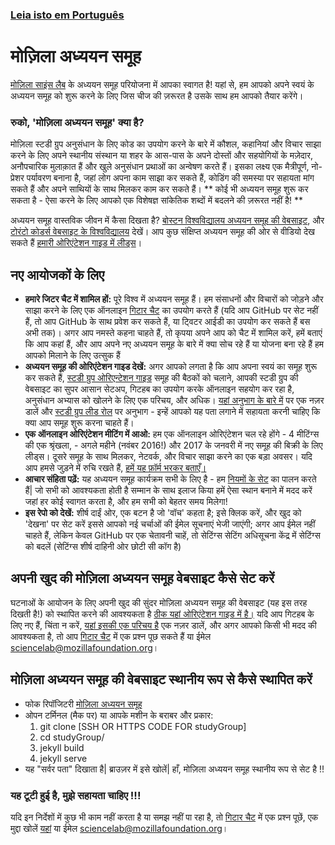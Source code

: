 ### [Leia isto em Português](https://github.com/mozillascience/studyGroup/blob/gh-pages/README-pt.md)

# मोज़िला अध्ययन समूह

[मोज़िला साइंस लैब](https://www.mozillascience.org/) के अध्ययन समूह परियोजना में आपका स्वागत है! यहां से, हम आपको अपने स्वयं के अध्ययन समूह को शुरू करने के लिए जिस चीज की ज़रूरत है उसके साथ हम आपको तैयार करेंगे।

### रुको, 'मोज़िला अध्ययन समूह' क्या है?

मोज़िला स्टडी ग्रुप अनुसंधान के लिए कोड का उपयोग करने के बारे में कौशल, कहानियां और विचार साझा करने के लिए अपने स्थानीय संस्थान या शहर के आस-पास के अपने दोस्तों और सहयोगियों के मज़ेदार, अनौपचारिक मुलाक़ात हैं और खुले अनुसंधान प्रथाओं का अन्वेषण करते हैं। इसका लक्ष्य एक मैत्रीपूर्ण, नो-प्रेशर पर्यावरण बनाना है, जहां लोग अपना काम साझा कर सकते हैं, कोडिंग की समस्या पर सहायता मांग सकते हैं और अपने साथियों के साथ मिलकर काम कर सकते हैं। ** कोई भी अध्ययन समूह शुरू कर सकता है - ऐसा करने के लिए आपको एक विशेषज्ञ सांकेतिक शब्दों में बदलने की ज़रूरत नहीं है! **

अध्ययन समूह वास्तविक जीवन में कैसा दिखता है? [बोस्टन विश्वविद्यालय अध्ययन समूह की वेबसाइट](http://study.bu.edu/), और [टोरंटो कोडर्स वेबसाइट के विश्वविद्यालय](https://uoftcoders.github.io/studyGroup/) देखें। आप कुछ संक्षिप्त अध्ययन समूह की ओर से वीडियो देख सकते हैं [हमारी ओरिएंटेशन गाइड में लीड्स](https://mozillascience.github.io/study-group-orientation/1-about-study-groups.html)।


## नए आयोजकों के लिए
* **हमारे जिटर चैट में शामिल हों:** पूरे विश्व में अध्ययन समूह हैं। हम संसाधनों और विचारों को जोड़ने और साझा करने के लिए एक ऑनलाइन [गिटार चैट](https://gitter.im/mozillascience/studyGroup) का उपयोग करते हैं (यदि आप GitHub पर सेट नहीं हैं, तो आप GitHub के साथ प्रवेश कर सकते हैं, या ट्विटर आईडी का उपयोग कर सकते हैं बस अभी तक)। अगर आप नमस्ते कहना चाहते हैं, तो कृपया अपने आप को चैट में शामिल करें, हमें बताएं कि आप कहां हैं, और आप अपने नए अध्ययन समूह के बारे में क्या सोच रहे हैं या योजना बना रहे हैं हम आपको मिलाने के लिए उत्सुक हैं
* **अध्ययन समूह की ओरिएंटेशन गाइड देखें:** अगर आपको लगता है कि आप अपना स्वयं का समूह शुरू कर सकते हैं, [स्टडी ग्रुप ओरिएन्टेशन गाइड](https://mozillascience.github.io/study-group-orientation/index.html) समूह की बैठकों को चलाने, आपकी स्टडी ग्रुप की वेबसाइट का सुपर आसान सेटअप, गिटहब का उपयोग करके ऑनलाइन सहयोग कर रहा है, अनुसंधान अभ्यास को खोलने के लिए एक परिचय, और अधिक। [यहां अनुभाग के बारे में](https://mozillascience.github.io/study-group-orientation/1-about-study-groups.html) पर एक नज़र डालें और [स्टडी ग्रुप लीड रोल](https://mozillascience.github.io/study-group-orientation/1.1-lead-role.html) पर अनुभाग - इन्हें आपको यह पता लगाने में सहायता करनी चाहिए कि क्या आप समूह शुरू करना चाहते हैं।
* **एक ऑनलाइन ओरिएंटेशन मीटिंग में आओ:** हम एक ऑनलाइन ओरिएंटेशन चल रहे होंगे - 4 मीटिंग्स की एक श्रृंखला, - अगले महीने (नवंबर 2016!) और 2017 के जनवरी में नए समूह की बिक्री के लिए लीड्स। दूसरे समूह के साथ मिलकर, नेटवर्क, और विचार साझा करने का एक बड़ा अवसर। यदि आप हमसे जुड़ने में रुचि रखते हैं, [हमें यह फ़ॉर्म भरकर बताएँ।](https://docs.google.com/forms/d/e/1FAIpQLSdtKqAMQnKri-0xLx4hD_fpb000n9czsQd4oo9B2JUgtuIVlg/viewform?c=0&w=1)
* **आचार संहिता पढ़ें:** यह अध्ययन समूह कार्यक्रम सभी के लिए है - हम [नियमों के सेट](https://www.mozillascience.org/code-of-conduct/) का पालन करते हैं| जो सभी को आवश्यकता होती है सम्मान के साथ इलाज किया हमें ऐसा स्थान बनाने में मदद करें जहां हर कोई स्वागत करता है, और हम सभी को बेहतर समय मिलेगा!
* **इस रेपो को देखें:** शीर्ष दाईं ओर, एक बटन है जो 'वॉच' कहता है; इसे क्लिक करें, और खुद को 'देखना' पर सेट करें इससे आपको नई चर्चाओं की ईमेल सूचनाएं भेजी जाएंगी; अगर आप ईमेल नहीं चाहते हैं, लेकिन केवल GitHub पर एक चेतावनी चाहें, तो सेटिंग्स सेटिंग अधिसूचना केंद्र में सेटिंग्स को बदलें (सेटिंग्स शीर्ष दाहिनी ओर छोटी सी कॉग है)
 
## अपनी खुद की मोज़िला अध्ययन समूह वेबसाइट कैसे सेट करें

घटनाओं के आयोजन के लिए अपनी खुद की सुंदर मोज़िला अध्ययन समूह की वेबसाइट (यह इस तरह दिखती है!) को स्थापित करने की आवश्यकता है [ठीक यहां ओरिएंटेशन गाइड में है।](https://mozillascience.github.io/study-group-orientation/3.3-get-online.html) यदि आप गिटहब के लिए नए हैं, चिंता न करें, [यहां इसकी एक परिचय है](https://mozillascience.github.io/study-group-orientation/3.1-collab-vers-github.html) एक नज़र डालें, और अगर आपको किसी भी मदद की आवश्यकता है, तो आप [गिटार चैट](https://gitter.im/mozillascience/studyGroup) में एक प्रश्न पूछ सकते हैं या ईमेल sciencelab@mozillafoundation.org।

## मोज़िला अध्ययन समूह की वेबसाइट स्थानीय रूप से कैसे स्थापित करें

* फोक रिपॉजिटरी [मोज़िला अध्ययन समूह](https://github.com/mozillascience/studyGroup)
* ओपन टर्मिनल (मैक पर) या आपके मशीन के बराबर और प्रकार:
	1. git clone [SSH OR HTTPS CODE FOR studyGroup]
	2. cd studyGroup/
	3. jekyll build
	4. jekyll serve
* यह "सर्वर पता" दिखाता है| ब्राउज़र में इसे खोलें| हाँ, मोज़िला अध्ययन समूह स्थानीय रूप से सेट है !!

### यह टूटी हुई है, मुझे सहायता चाहिए !!!

यदि इन निर्देशों में कुछ भी काम नहीं करता है या समझ नहीं पा रहा है, तो [गिटार चैट](https://gitter.im/mozillascience/studyGroup) में एक प्रश्न पूछें, एक मुद्दा खोलें [यहां](https://Github.com/mozillascience/studyGroup/issues) या ईमेल sciencelab@mozillafoundation.org।
